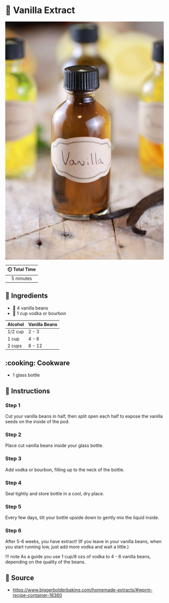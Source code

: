 # :icecream: Vanilla Extract

![Vanilla Extract](../../assets/images/vanilla-extract.jpg)

| :timer_clock: Total Time |
|:-----------------------: |
| 5 minutes |

## :salt: Ingredients

- :icecream: 4 vanilla beans
- :tumbler_glass: 1 cup vodka or bourbon

| Alcohol | Vanilla Beans |
|---------|---------------|
| 1/2 cup | 2 - 3         |
| 1 cup   | 4 - 6         |
| 2 cups  | 8 - 12        |

## :cooking: Cookware

- 1 glass bottle

## :pencil: Instructions

### Step 1

Cut your vanilla beans in half, then split open each half to expose the vanilla seeds on the inside of the pod.

### Step 2

Place cut vanilla beans inside your glass bottle.

### Step 3

Add vodka or bourbon, filling up to the neck of the bottle.

### Step 4

Seal tightly and store bottle in a cool, dry place.

### Step 5

Every few days, tilt your bottle upside down to gently mix the liquid inside.

### Step 6

After 5-6 weeks, you have extract! (If you leave in your vanilla beans, when you start running low, just add more vodka
and wait a little.)

!!! note
    As a guide you use 1 cup/8 ozs of vodka to 4 - 6 vanilla beans, depending on the quality of the beans.

## :link: Source

- <https://www.biggerbolderbaking.com/homemade-extracts/#wprm-recipe-container-18360>
